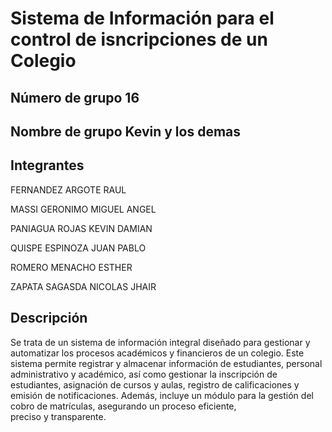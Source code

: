 # Sistema de Información para el control de isncripciones de un Colegio

## Número de grupo 16

## Nombre de grupo Kevin y los demas

## Integrantes
FERNANDEZ ARGOTE RAUL

MASSI GERONIMO MIGUEL ANGEL

PANIAGUA ROJAS KEVIN DAMIAN

QUISPE ESPINOZA JUAN PABLO

ROMERO MENACHO ESTHER

ZAPATA SAGASDA NICOLAS JHAIR

## Descripción

Se trata de un sistema de información integral diseñado para gestionar y automatizar 
los procesos académicos y financieros de un colegio. Este sistema permite registrar y 
almacenar información de estudiantes, personal administrativo y académico, así como 
gestionar la inscripción de estudiantes, asignación de cursos y aulas, registro de 
calificaciones y emisión de notificaciones. Además, incluye un módulo para la gestión 
del cobro de matrículas, asegurando un proceso eficiente, preciso y transparente.
